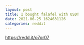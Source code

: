 ```yaml
--- 
layout: post 
title: I bought falafel with USDT 
date: 2021-06-25 1624631126 
categories: reddit 
--- 
```

https://redd.it/o7or07
